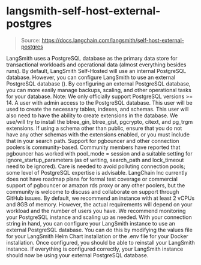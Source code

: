 # langsmith-self-host-external-postgres

> Source: https://docs.langchain.com/langsmith/self-host-external-postgres

LangSmith uses a PostgreSQL database as the primary data store for transactional workloads and operational data (almost everything besides runs). By default, LangSmith Self-Hosted will use an internal PostgreSQL database. However, you can configure LangSmith to use an external PostgreSQL database (). By configuring an external PostgreSQL database, you can more easily manage backups, scaling, and other operational tasks for your database.
Note: We only officially support PostgreSQL versions >= 14.
A user with admin access to the PostgreSQL database. This user will be used to create the necessary tables, indexes, and schemas.
This user will also need to have the ability to create extensions in the database. We use/will try to install the btree_gin, btree_gist, pgcrypto, citext, and pg_trgm extensions.
If using a schema other than public, ensure that you do not have any other schemas with the extensions enabled, or you must include that in your search path.
Support for pgbouncer and other connection poolers is community-based. Community members have reported that pgbouncer has worked with pool_mode = session and a suitable setting for ignore_startup_parameters (as of writing, search_path and lock_timeout need to be ignored). Care is needed to avoid polluting connection pools; some level of PostgreSQL expertise is advisable. LangChain Inc currently does not have roadmap plans for formal test coverage or commercial support of pgbouncer or amazon rds proxy or any other poolers, but the community is welcome to discuss and collaborate on support through GitHub issues.
By default, we recommend an instance with at least 2 vCPUs and 8GB of memory. However, the actual requirements will depend on your workload and the number of users you have. We recommend monitoring your PostgreSQL instance and scaling up as needed.
With your connection string in hand, you can configure your LangSmith instance to use an external PostgreSQL database. You can do this by modifying the values file for your LangSmith Helm Chart installation or the .env file for your Docker installation.
Once configured, you should be able to reinstall your LangSmith instance. If everything is configured correctly, your LangSmith instance should now be using your external PostgreSQL database.